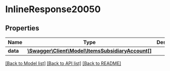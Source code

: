 # InlineResponse20050

## Properties
Name | Type | Description | Notes
------------ | ------------- | ------------- | -------------
**data** | [**\Swagger\Client\Model\ItemsSubsidiaryAccount[]**](ItemsSubsidiaryAccount.md) |  | [optional] 

[[Back to Model list]](../../README.md#documentation-for-models) [[Back to API list]](../../README.md#documentation-for-api-endpoints) [[Back to README]](../../README.md)

